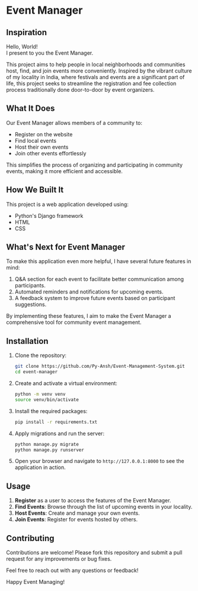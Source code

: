 # Event Manager

## Inspiration

Hello, World!  
I present to you the Event Manager.

This project aims to help people in local neighborhoods and communities host, find, and join events more conveniently. Inspired by the vibrant culture of my locality in India, where festivals and events are a significant part of life, this project seeks to streamline the registration and fee collection process traditionally done door-to-door by event organizers.

## What It Does

Our Event Manager allows members of a community to:
- Register on the website
- Find local events
- Host their own events
- Join other events effortlessly

This simplifies the process of organizing and participating in community events, making it more efficient and accessible.

## How We Built It

This project is a web application developed using:
- Python's Django framework
- HTML
- CSS


## What's Next for Event Manager

To make this application even more helpful, I have several future features in mind:
1. Q&A section for each event to facilitate better communication among participants.
2. Automated reminders and notifications for upcoming events.
3. A feedback system to improve future events based on participant suggestions.


By implementing these features, I aim to make the Event Manager a comprehensive tool for community event management.



## Installation

1. Clone the repository:
    ```sh
    git clone https://github.com/Py-Ansh/Event-Management-System.git
    cd event-manager
    ```

2. Create and activate a virtual environment:
    ```sh
    python -m venv venv
    source venv/bin/activate
    ```

3. Install the required packages:
    ```sh
    pip install -r requirements.txt
    ```

4. Apply migrations and run the server:
    ```sh
    python manage.py migrate
    python manage.py runserver
    ```

5. Open your browser and navigate to `http://127.0.0.1:8000` to see the application in action.


## Usage

1. **Register** as a user to access the features of the Event Manager.
2. **Find Events**: Browse through the list of upcoming events in your locality.
3. **Host Events**: Create and manage your own events.
4. **Join Events**: Register for events hosted by others.


## Contributing

Contributions are welcome! Please fork this repository and submit a pull request for any improvements or bug fixes.



Feel free to reach out with any questions or feedback!

Happy Event Managing!

